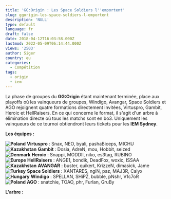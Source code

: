 ```yaml
---
title: 'GG:Origin : Les Space Soldiers l''emportent'
slug: ggorigin-les-space-soldiers-l-emportent
description: 'NULL'
type: default
language: fr
draft: false
date: 2018-04-12T16:03:58.000Z
lastmod: 2022-05-09T06:14:44.000Z
views: '2503'
author: Siger
country: eu
categories:
  - Compétition
tags:
  - origin
  - iem
---
```

La phase de groupes du **GG:Origin** étant maintenant terminée, place aux playoffs où les vainqueurs de groupes, Windigo, Avangar, Space Soldiers et AGO rejoignent quatre formations directement invitées, Virtuspro, Gambit, Heroic et HellRaisers. En ce qui concerne le format, il s'agit d'un arbre à élimination directe où tous les matchs sont en bo3\. Uniquement les vainqueurs de ce tournoi obtiendront leurs tickets pour les **IEM Sydney**. 

**Les équipes :**

**![Poland](/images/countries/pl.svg)⁠** **Virtuspro** : Snax, NEO, byali, pashaBiceps, MICHU  
**![Kazakhstan](/images/countries/kz.svg)⁠** **Gambit** : Dosia, AdreN, mou, Hobbit, seized  
**![Denmark](/images/countries/dk.svg)⁠** **Heroic** : Snappi, MODDII, niko, es3tag, RUBINO  
**![Europe](/images/countries/eu.svg)⁠** **HellRaisers** : ANGE1, bondik, DeadFox, woxic, ISSAA  
**![Kazakhstan](/images/countries/kz.svg)⁠** **AVANGAR** : buster, quikert, KrizzeN, dimasick, Jame  
**![Turkey](/images/countries/tr.svg)⁠** **Space Soldiers** : XANTARES, ngiN, paz, MAJ3R, Calyx  
**![Hungary](/images/countries/hu.svg)⁠** **Windigo** : SPELLAN, SHiPZ, bubble, pNshr, V1c7oR  
**![Poland](/images/countries/pl.svg)⁠** **AGO** : snatchie, TOAO, phr, Furlan, GruBy

**L'arbre :**
